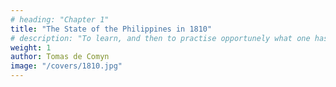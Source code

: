 ```yaml
---
# heading: "Chapter 1"
title: "The State of the Philippines in 1810"
# description: "To learn, and then to practise opportunely what one has learned, brings satisfaction"
weight: 1
author: Tomas de Comyn
image: "/covers/1810.jpg"
---
```




